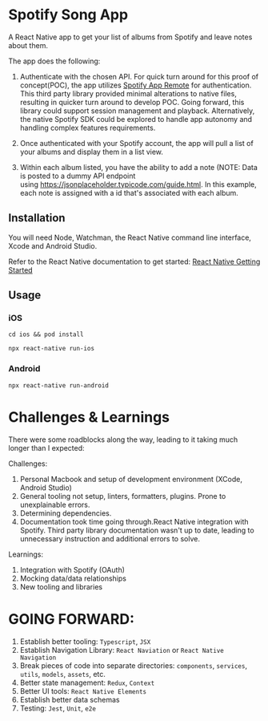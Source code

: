 # Spotify Song App

A React Native app to get your list of albums from Spotify and leave notes about them.

The app does the following:

1.  Authenticate with the chosen API. For quick turn around for this proof of concept(POC), the app utilizes [Spotify App Remote](https://cjam.github.io/react-native-spotify-remote/index.html) for authentication. This third party library provided minimal alterations to native files, resulting in quicker turn around to develop POC. Going forward, this library could support session management and playback. Alternatively, the native Spotify SDK could be explored to handle app autonomy and handling complex features requirements.

2.  Once authenticated with your Spotify account, the app will pull a list of your albums and display them in a list view.

3.  Within each album listed, you have the ability to add a note (NOTE: Data is posted to a dummy API endpoint using https://jsonplaceholder.typicode.com/guide.html. In this example, each note is assigned with a id that's associated with each album.

## Installation

You will need Node, Watchman, the React Native command line interface, Xcode and Android Studio.

Refer to the React Native documentation to get started:
[React Native Getting Started](https://reactnative.dev/docs/environment-setup)

## Usage

### iOS

```
cd ios && pod install
```

```
npx react-native run-ios
```

### Android

```
npx react-native run-android
```

# Challenges & Learnings

There were some roadblocks along the way, leading to it taking much longer than I expected:

Challenges:

1. Personal Macbook and setup of development environment (XCode, Android Studio)
2. General tooling not setup, linters, formatters, plugins. Prone to unexplainable errors.
3. Determining dependencies.
4. Documentation took time going through.React Native integration with Spotify. Third party library documentation wasn't up to date, leading to unnecessary instruction and additional errors to solve.

Learnings:

1. Integration with Spotify (OAuth)
2. Mocking data/data relationships
3. New tooling and libraries

# GOING FORWARD:

1. Establish better tooling: `Typescript`, `JSX`
2. Establish Navigation Library: `React Naviation` or `React Native Navigation`
3. Break pieces of code into separate directories: `components`, `services`, `utils`, `models`, `assets`, etc.
4. Better state management: `Redux`, `Context`
5. Better UI tools: `React Native Elements`
6. Establish better data schemas
7. Testing: `Jest`, `Unit`, `e2e`
